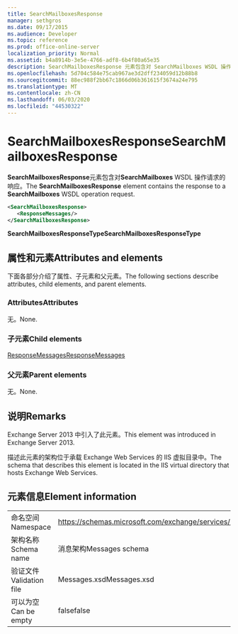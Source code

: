 ```yaml
---
title: SearchMailboxesResponse
manager: sethgros
ms.date: 09/17/2015
ms.audience: Developer
ms.topic: reference
ms.prod: office-online-server
localization_priority: Normal
ms.assetid: b4a8914b-3e5e-4766-adf8-6b4f80a65e35
description: SearchMailboxesResponse 元素包含对 SearchMailboxes WSDL 操作请求的响应。
ms.openlocfilehash: 5d704c584e75cab967ae3d2dff234059d12b88b8
ms.sourcegitcommit: 88ec988f2bb67c1866d06b361615f3674a24e795
ms.translationtype: MT
ms.contentlocale: zh-CN
ms.lasthandoff: 06/03/2020
ms.locfileid: "44530322"
---
```

# <a name="searchmailboxesresponse"></a><span data-ttu-id="5ff13-103">SearchMailboxesResponse</span><span class="sxs-lookup"><span data-stu-id="5ff13-103">SearchMailboxesResponse</span></span>

<span data-ttu-id="5ff13-104">**SearchMailboxesResponse**元素包含对**SearchMailboxes** WSDL 操作请求的响应。</span><span class="sxs-lookup"><span data-stu-id="5ff13-104">The **SearchMailboxesResponse** element contains the response to a **SearchMailboxes** WSDL operation request.</span></span> 
  
```XML
<SearchMailboxesResponse>
   <ResponseMessages/>
</SearchMailboxesResponse>
```

 <span data-ttu-id="5ff13-105">**SearchMailboxesResponseType**</span><span class="sxs-lookup"><span data-stu-id="5ff13-105">**SearchMailboxesResponseType**</span></span>
## <a name="attributes-and-elements"></a><span data-ttu-id="5ff13-106">属性和元素</span><span class="sxs-lookup"><span data-stu-id="5ff13-106">Attributes and elements</span></span>

<span data-ttu-id="5ff13-107">下面各部分介绍了属性、子元素和父元素。</span><span class="sxs-lookup"><span data-stu-id="5ff13-107">The following sections describe attributes, child elements, and parent elements.</span></span>
  
### <a name="attributes"></a><span data-ttu-id="5ff13-108">Attributes</span><span class="sxs-lookup"><span data-stu-id="5ff13-108">Attributes</span></span>

<span data-ttu-id="5ff13-109">无。</span><span class="sxs-lookup"><span data-stu-id="5ff13-109">None.</span></span>
  
### <a name="child-elements"></a><span data-ttu-id="5ff13-110">子元素</span><span class="sxs-lookup"><span data-stu-id="5ff13-110">Child elements</span></span>

[<span data-ttu-id="5ff13-111">ResponseMessages</span><span class="sxs-lookup"><span data-stu-id="5ff13-111">ResponseMessages</span></span>](responsemessages.md)
  
### <a name="parent-elements"></a><span data-ttu-id="5ff13-112">父元素</span><span class="sxs-lookup"><span data-stu-id="5ff13-112">Parent elements</span></span>

<span data-ttu-id="5ff13-113">无。</span><span class="sxs-lookup"><span data-stu-id="5ff13-113">None.</span></span>
  
## <a name="remarks"></a><span data-ttu-id="5ff13-114">说明</span><span class="sxs-lookup"><span data-stu-id="5ff13-114">Remarks</span></span>

<span data-ttu-id="5ff13-115">Exchange Server 2013 中引入了此元素。</span><span class="sxs-lookup"><span data-stu-id="5ff13-115">This element was introduced in Exchange Server 2013.</span></span>
  
<span data-ttu-id="5ff13-116">描述此元素的架构位于承载 Exchange Web Services 的 IIS 虚拟目录中。</span><span class="sxs-lookup"><span data-stu-id="5ff13-116">The schema that describes this element is located in the IIS virtual directory that hosts Exchange Web Services.</span></span>
  
## <a name="element-information"></a><span data-ttu-id="5ff13-117">元素信息</span><span class="sxs-lookup"><span data-stu-id="5ff13-117">Element information</span></span>

|||
|:-----|:-----|
|<span data-ttu-id="5ff13-118">命名空间</span><span class="sxs-lookup"><span data-stu-id="5ff13-118">Namespace</span></span>  <br/> |https://schemas.microsoft.com/exchange/services/2006/messages  <br/> |
|<span data-ttu-id="5ff13-119">架构名称</span><span class="sxs-lookup"><span data-stu-id="5ff13-119">Schema name</span></span>  <br/> |<span data-ttu-id="5ff13-120">消息架构</span><span class="sxs-lookup"><span data-stu-id="5ff13-120">Messages schema</span></span>  <br/> |
|<span data-ttu-id="5ff13-121">验证文件</span><span class="sxs-lookup"><span data-stu-id="5ff13-121">Validation file</span></span>  <br/> |<span data-ttu-id="5ff13-122">Messages.xsd</span><span class="sxs-lookup"><span data-stu-id="5ff13-122">Messages.xsd</span></span>  <br/> |
|<span data-ttu-id="5ff13-123">可以为空</span><span class="sxs-lookup"><span data-stu-id="5ff13-123">Can be empty</span></span>  <br/> |<span data-ttu-id="5ff13-124">false</span><span class="sxs-lookup"><span data-stu-id="5ff13-124">false</span></span>  <br/> |
   

